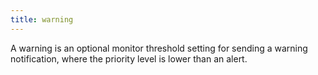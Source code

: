 ```yaml
---
title: warning
---
```

A warning is an optional monitor threshold setting for sending a warning notification, where the priority level is lower than an alert.